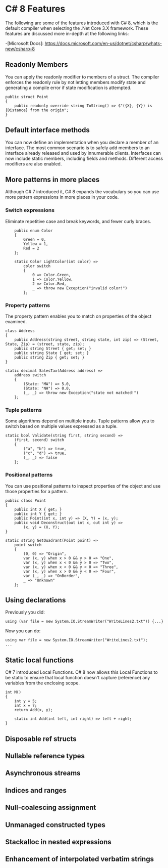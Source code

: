 # C# 8 Features
The following are some of the features introduced with C# 8, which is the default compiler when selecting the .Net Core 3.X framework. These features are discussed more in-depth at the following links:

-[Microsoft Docs]: https://docs.microsoft.com/en-us/dotnet/csharp/whats-new/csharp-8


## Readonly Members
You can apply the readonly modifier to members of a struct. The compiler enforces the readonly rule by not letting members modify state and generating a compile error if state modification is attempted.

    public struct Point
    {
        public readonly override string ToString() => $"({X}, {Y}) is {Distance} from the origin";
    }


## Default interface methods
You can now define an implementation when you declare a member of an interface. The most common scenario is to safely add members to an interface already released and used by innumerable clients. Interfaces can now include static members, including fields and methods. Different access modifiers are also enabled.

## More patterns in more places
Although C# 7 introduced it, C# 8 expands the vocabulary so you can use more pattern expressions in more places in your code.

### Switch expressions
Eliminate repetitive case and break keywords, and fewer curly braces.

        public enum Color
        {
            Green = 0,
            Yellow = 1,
            Red = 2
        };

        static Color LightColor(int color) =>
            color switch
            {
                0 => Color.Green,
                1 => Color.Yellow,
                2 => Color.Red,
                _ => throw new Exception("invalid color!")
            };


### Property patterns
The property pattern enables you to match on properties of the object examined.
    
    class Address
    {
        public Address(string street, string state, int zip) => (Street, State, Zip) = (street, state, zip);
        public string Street { get; set; }
        public string State { get; set; }
        public string Zip { get; set; }
    }

    static decimal SalesTax(Address address) =>
        address switch
        {
            (State: "MA") => 5.0,
            (State: "NH") => 0.0,
            (_, _) => throw new Exception("state not matched!")
        };

### Tuple patterns
Some algorithms depend on multiple inputs. Tuple patterns allow you to switch based on multiple values expressed as a tuple.

    static bool Validate(string first, string second) =>
        (first, second) switch
        {
            ("a", "b") => true,
            ("c", "d") => true,
            (_, _) => false
        };

### Positional patterns
You can use positional patterns to inspect properties of the object and use those properties for a pattern.

    public class Point
    {
        public int X { get; }
        public int Y { get; }
        public Point(int x, int y) => (X, Y) = (x, y);
        public void Deconstruct(out int x, out int y) =>
            (x, y) = (X, Y);
    }

    static string GetQuadrant(Point point) => 
        point switch
        {
            (0, 0) => "Origin",
            var (x, y) when x > 0 && y > 0 => "One",
            var (x, y) when x < 0 && y > 0 => "Two",
            var (x, y) when x < 0 && y < 0 => "Three",
            var (x, y) when x > 0 && y < 0 => "Four",
            var (_, _) => "OnBorder",
            _ => "Unknown"
        };

## Using declarations
Previously you did:

    using (var file = new System.IO.StreamWriter("WriteLines2.txt")) {...}
    
Now you can do:

    using var file = new System.IO.StreamWriter("WriteLines2.txt");
    ...

## Static local functions
C# 7 introduced Local Functions. C# 8 now allows this Local Functions to be static to ensure that local function doesn't capture (reference) any variables from the enclosing scope.

    int M()
    {
        int y = 5;
        int x = 7;
        return Add(x, y);

        static int Add(int left, int right) => left + right;
    }

## Disposable ref structs

## Nullable reference types

## Asynchronous streams

## Indices and ranges

## Null-coalescing assignment

## Unmanaged constructed types

## Stackalloc in nested expressions

## Enhancement of interpolated verbatim strings

